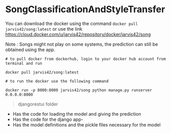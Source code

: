 # SongClassificationAndStyleTransfer

You can download the docker using the command ```docker pull jarvis42/song:latest``` or use the link
https://cloud.docker.com/u/jarvis42/repository/docker/jarvis42/song

Note : Songs might not play on some systems, the prediction can still be obtained using the app.

```
# to pull docker from dockerhub, login to your docker hub account from terminal and run

docker pull jarvis42/song:latest
```

```
# to run the docker use the following command

docker run -p 8000:8000 jarvis42/song python manage.py runserver 0.0.0.0:8000
```

> djangorestui folder
- Has the code for loading the model and giving the prediction
- Has the code for the django app-
- Has the model definitions and the pickle files necessary for the model
